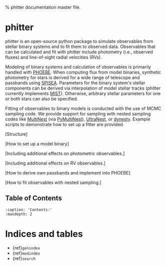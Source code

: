 % phitter documentation master file.

# phitter

phitter is an open-source python package to simulate observables  from stellar binary systems and to fit them to observed data. Observables that can be calculated and fit with phitter include photometry (i.e., observed fluxes) and line-of-sight radial velocities (RVs).

Modeling of binary systems and calculation of observables is primarily handled with [PHOEBE](http://www.phoebe-project.org). When computing flux from model binaries, synthetic photometry for stars is derived for a wide range of telescope and passbands using [SPISEA](https://spisea.readthedocs.io/en/latest/). Parameters for the binary system's stellar components can be derived via interpolation of model stellar tracks (phitter currently implements [MIST](http://waps.cfa.harvard.edu/MIST/)). Otherwise, arbitrary stellar parameters for one or both stars can also be specified.

Fitting of observables to binary models is conducted with the use of MCMC sampling code. We provide support for sampling with nested sampling codes like [MultiNest](https://github.com/farhanferoz/MultiNest) (via [PyMultiNest](https://github.com/JohannesBuchner/PyMultiNest)), [UltraNest](https://johannesbuchner.github.io/UltraNest/), or [dynesty](https://dynesty.readthedocs.io/en/stable/index.html). Example scripts to demonstrate how to set up a fitter are provided.

\[Structure\]

\[How to set up a model binary\]

\[Including additional effects on photometric observables.\]

\[Including additional effects on RV observables.\]

\[How to derive own passbands and implement into PHOEBE\]

\[How to fit observables with nested sampling.\]

## Table of Contents

```{toctree}
:caption: 'Contents:'
:maxdepth: 2
```

# Indices and tables

- {ref}`genindex`
- {ref}`modindex`
- {ref}`search`
